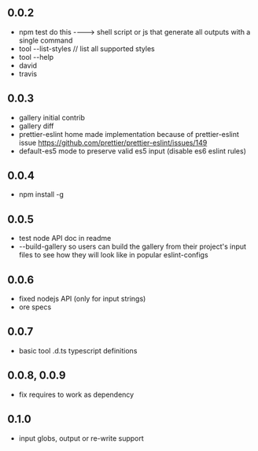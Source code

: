 ## 0.0.2

 * npm test do this ----> shell script or js that generate all outputs with a single command
 * tool --list-styles // list all supported styles
 * tool --help
 * david
 * travis

## 0.0.3

 * gallery initial contrib
 * gallery diff
 * prettier-eslint home made implementation because of prettier-eslint issue  https://github.com/prettier/prettier-eslint/issues/149
 * default-es5 mode to preserve valid es5 input (disable es6 eslint rules)

## 0.0.4

 * npm install -g

## 0.0.5

 * test node API doc in readme
 * --build-gallery so users can build the gallery from their project's input files to see how they will look like in popular eslint-configs

## 0.0.6

 * fixed nodejs API (only for input strings)
 * ore specs

## 0.0.7

 * basic tool .d.ts typescript definitions

## 0.0.8, 0.0.9

 * fix requires to work as dependency

## 0.1.0

 * input globs, output or re-write support
